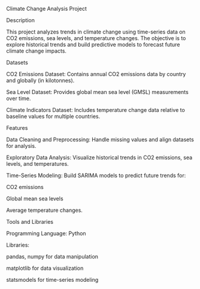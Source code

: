 Climate Change Analysis Project

Description

This project analyzes trends in climate change using time-series data on CO2 emissions, sea levels, and temperature changes. The objective is to explore historical trends and build predictive models to forecast future climate change impacts.

Datasets

CO2 Emissions Dataset: Contains annual CO2 emissions data by country and globally (in kilotonnes).

Sea Level Dataset: Provides global mean sea level (GMSL) measurements over time.

Climate Indicators Dataset: Includes temperature change data relative to baseline values for multiple countries.

Features

Data Cleaning and Preprocessing: Handle missing values and align datasets for analysis.

Exploratory Data Analysis: Visualize historical trends in CO2 emissions, sea levels, and temperatures.

Time-Series Modeling: Build SARIMA models to predict future trends for:

CO2 emissions

Global mean sea levels

Average temperature changes.

Tools and Libraries

Programming Language: Python

Libraries:

pandas, numpy for data manipulation

matplotlib for data visualization

statsmodels for time-series modeling